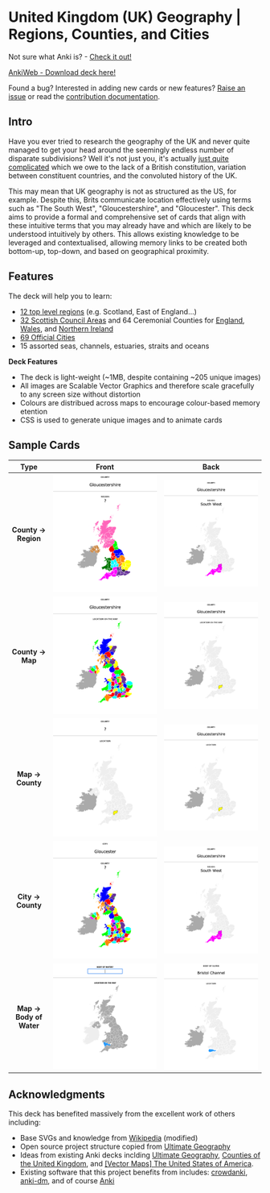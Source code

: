 # United Kingdom (UK) Geography | Regions, Counties, and Cities

Not sure what Anki is? - [Check it out!](https://apps.ankiweb.net/)

[AnkiWeb - Download deck here!](https://ankiweb.net/shared/info/80961363)

Found a bug? Interested in adding new cards or new features? [Raise an issue](https://github.com/HartBlanc/anki-uk-geography/issues) or read the [contribution documentation](CONTRIBUTING.md). 

## Intro

Have you ever tried to research the geography of the UK and never quite managed to get your head around the seemingly endless number of disparate subdivisions? Well it's not just you, it's actually [just quite complicated](https://en.wikipedia.org/wiki/Administrative_geography_of_the_United_Kingdom) which we owe to the lack of a British constitution, variation between constituent countries, and the convoluted history of the UK.

This may mean that UK geography is not as structured as the US, for example. Despite this, Brits communicate location effectively using terms such as "The South West", "Gloucestershire", and "Gloucester". This deck aims to provide a formal and comprehensive set of cards that align with these intuitive terms that you may already have and which are likely to be understood intuitively by others. This allows existing knowledge to be leveraged and contextualised, allowing memory links to be created both bottom-up, top-down, and based on geographical proximity.

## Features

The deck will help you to learn:
- [12 top level regions](https://en.wikipedia.org/wiki/NUTS_statistical_regions_of_the_United_Kingdom) (e.g. Scotland, East of England...)
- [32 Scottish Council Areas](https://en.wikipedia.org/wiki/NUTS_statistical_regions_of_the_United_Kingdom) and 64 Ceremonial Counties for [England](https://en.wikipedia.org/wiki/Ceremonial_counties_of_England), [Wales](https://en.wikipedia.org/wiki/Preserved_counties_of_Wales), and [Northern Ireland](https://en.wikipedia.org/wiki/Counties_of_Northern_Ireland)
- [69 Official Cities](https://en.wikipedia.org/wiki/List_of_cities_in_the_United_Kingdom)
- 15 assorted seas, channels, estuaries, straits and oceans

**Deck Features**
- The deck is light-weight (~1MB, despite containing ~205 unique images)
- All images are Scalable Vector Graphics and therefore scale gracefully to any screen size without distortion
- Colours are distribued across maps to encourage colour-based memory etention
- CSS is used to generate unique images and to animate cards

## Sample Cards

Type                       |  Front                    |  Back
:-------------------------:|:-------------------------:|:-------------------------:
**County -> Region**       |  ![](img/card_samples/County_Region_Question.png)   | ![](img/card_samples/County_Region_Answer.png)
**County -> Map**          | ![](img/card_samples/County_Map_Question.png) | ![](img/card_samples/County_Map_Answer.png)
**Map -> County**          | ![](img/card_samples/Map_County_Question.png) | ![](img/card_samples/Map_County_Answer.png)
**City -> County**         | ![](img/card_samples/City_County_Question.png) | ![](img/card_samples/County_Region_Answer.png)
**Map -> Body of Water**   | ![](img/card_samples/Map_BoW_Question.png) | ![](img/card_samples/Map_BoW_Answer.png)


## Acknowledgments

This deck has benefited massively from the excellent work of others including:
- Base SVGs and knowledge from [Wikipedia](https://www.wikipedia.org/) (modified)
- Open source project structure copied from [Ultimate Geography](https://ankiweb.net/shared/info/2109889812) 
- Ideas from existing Anki decks inclding [Ultimate Geography](https://ankiweb.net/shared/info/2109889812), [Counties of the United Kingdom](https://ankiweb.net/shared/info/1376524951), and [[Vector Maps] The United States of America](https://ankiweb.net/shared/info/1226689493).
- Existing software that this project benefits from includes: [crowdanki](https://github.com/Stvad/CrowdAnki), [anki-dm](https://github.com/OnkelTem/anki-dm), and of course [Anki](https://apps.ankiweb.net/)
